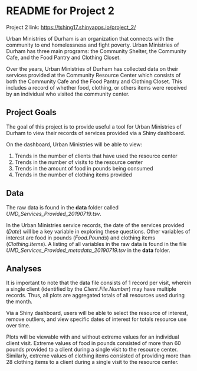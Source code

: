 # README for Project 2

Project 2 link: <https://tshing17.shinyapps.io/project_2/>

Urban Ministries of Durham is an organization that connects with the community to end homelessness and fight poverty.  Urban Ministries of Durham has three main programs: the Community Shelter, the Community Cafe, and the Food Pantry and Clothing Closet.

Over the years, Urban Ministries of Durham has collected data on their services provided at the Community Resource Center which consists of both the Community Cafe and the Food Pantry and Clothing Closet.  This includes a record of whether food, clothing, or others items were received by an individual who visited the community center.

## Project Goals

The goal of this project is to provide useful a tool for Urban Ministries of Durham to view their records of services provided via a Shiny dashboard.

On the dashboard, Urban Ministries will be able to view:
1. Trends in the number of clients that have used the resource center
2. Trends in the number of visits to the resource center
3. Trends in the amount of food in pounds being consumed
4. Trends in the number of clothing items provided

## Data

The raw data is found in the **data** folder called *UMD_Services_Provided_20190719.tsv*.

In the Urban Ministries service records, the date of the services provided (*Date*) will be a key variable in exploring these questions.  Other variables of interest are food in pounds (*Food.Pounds*) and clothing items (*Clothing.Items*).  A listing of all variables in the raw data is found in the file *UMD_Services_Provided_metadata_20190719.tsv* in the **data** folder.

## Analyses

It is important to note that the data file consists of 1 record per visit, wherein a single client (identified by the *Client.File.Number*) may have multiple records.  Thus, all plots are aggregated totals of all resources used during the month.

Via a Shiny dashboard, users will be able to select the resource of interest, remove outliers, and view specific dates of interest for totals resource use over time.

Plots will be viewable with and without extreme values for an individual client visit.  Extreme values of food in pounds consisted of more than 60 pounds provided to a client during a single visit to the resource center.  Similarly, extreme values of clothing items consisted of providing more than 28 clothing items to a client during a single visit to the resource center.
